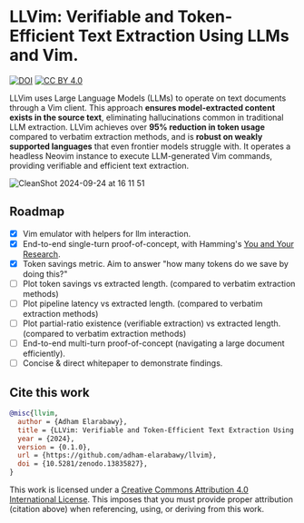# LLVim: **Verifiable and Token-Efficient Text Extraction Using LLMs and Vim.**
[![DOI](https://zenodo.org/badge/862087488.svg)](https://zenodo.org/doi/10.5281/zenodo.13835827)
[![CC BY 4.0][cc-by-shield]][cc-by]

LLVim uses Large Language Models (LLMs) to operate on text documents through a Vim client. This approach **ensures model-extracted content exists in the source text**, eliminating hallucinations common in traditional LLM extraction.  LLVim achieves over **95% reduction in token usage** compared to verbatim extraction methods, and is **robust on weakly supported languages** that even frontier models struggle with. It operates a headless Neovim instance to execute LLM-generated Vim commands, providing verifiable and efficient text extraction.

![CleanShot 2024-09-24 at 16 11 51](https://github.com/user-attachments/assets/bc11c89a-31e2-4c35-95c2-19098fbba8ec)



## Roadmap
- [x] Vim emulator with helpers for llm interaction.
- [x] End-to-end single-turn proof-of-concept, with Hamming's [You and Your Research](https://fs.blog/great-talks/richard-hamming-your-research/).
- [x] Token savings metric. Aim to answer "how many tokens do we save by doing this?"
- [ ] Plot token savings vs extracted length. (compared to verbatim extraction methods)
- [ ] Plot pipeline latency vs extracted length. (compared to verbatim extraction methods)
- [ ] Plot partial-ratio existence (verifiable extraction) vs extracted length. (compared to verbatim extraction methods)
- [ ] End-to-end multi-turn proof-of-concept (navigating a large document efficiently).
- [ ] Concise & direct whitepaper to demonstrate findings.

## Cite this work
```bibtex
@misc{llvim,
  author = {Adham Elarabawy},
  title = {LLVim: Verifiable and Token-Efficient Text Extraction Using LLMs and Vim.},
  year = {2024},
  version = {0.1.0},
  url = {https://github.com/adham-elarabawy/llvim},
  doi = {10.5281/zenodo.13835827},
}

```

This work is licensed under a
[Creative Commons Attribution 4.0 International License][cc-by]. This imposes that you must provide proper attribution (citation above) when referencing, using, or deriving from this work.


[cc-by]: http://creativecommons.org/licenses/by/4.0/
[cc-by-shield]: https://img.shields.io/badge/License-CC%20BY%204.0-lightgrey.svg
